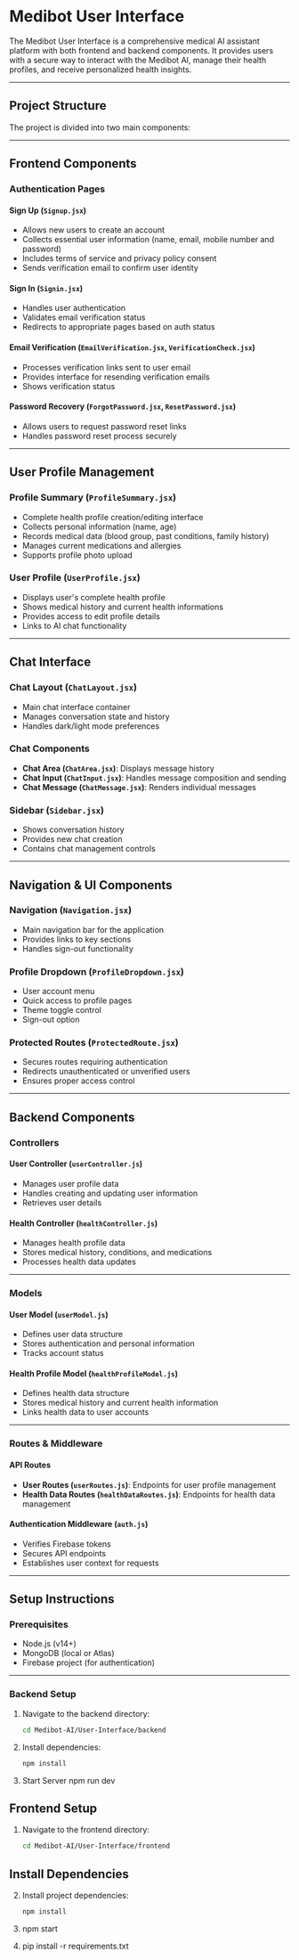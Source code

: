 # Medibot User Interface

The Medibot User Interface is a comprehensive medical AI assistant platform with both frontend and backend components. It provides users with a secure way to interact with the Medibot AI, manage their health profiles, and receive personalized health insights.

---

## Project Structure

The project is divided into two main components:  


---

## Frontend Components

### Authentication Pages

#### Sign Up (`Signup.jsx`)
- Allows new users to create an account  
- Collects essential user information (name, email, mobile number and password)  
- Includes terms of service and privacy policy consent  
- Sends verification email to confirm user identity  

#### Sign In (`Signin.jsx`)
- Handles user authentication  
- Validates email verification status  
- Redirects to appropriate pages based on auth status  

#### Email Verification (`EmailVerification.jsx`, `VerificationCheck.jsx`)
- Processes verification links sent to user email  
- Provides interface for resending verification emails  
- Shows verification status  

#### Password Recovery (`ForgotPassword.jsx`, `ResetPassword.jsx`)
- Allows users to request password reset links  
- Handles password reset process securely  

---

## User Profile Management

### Profile Summary (`ProfileSummary.jsx`)
- Complete health profile creation/editing interface  
- Collects personal information (name, age)  
- Records medical data (blood group, past conditions, family history)  
- Manages current medications and allergies  
- Supports profile photo upload  

### User Profile (`UserProfile.jsx`)
- Displays user's complete health profile  
- Shows medical history and current health informations  
- Provides access to edit profile details  
- Links to AI chat functionality  

---

## Chat Interface

### Chat Layout (`ChatLayout.jsx`)
- Main chat interface container  
- Manages conversation state and history  
- Handles dark/light mode preferences  

### Chat Components
- **Chat Area (`ChatArea.jsx`)**: Displays message history  
- **Chat Input (`ChatInput.jsx`)**: Handles message composition and sending  
- **Chat Message (`ChatMessage.jsx`)**: Renders individual messages  

### Sidebar (`Sidebar.jsx`)
- Shows conversation history  
- Provides new chat creation  
- Contains chat management controls  

---

## Navigation & UI Components

### Navigation (`Navigation.jsx`)
- Main navigation bar for the application  
- Provides links to key sections  
- Handles sign-out functionality  

### Profile Dropdown (`ProfileDropdown.jsx`)
- User account menu  
- Quick access to profile pages  
- Theme toggle control  
- Sign-out option  

### Protected Routes (`ProtectedRoute.jsx`)
- Secures routes requiring authentication  
- Redirects unauthenticated or unverified users  
- Ensures proper access control  

---

## Backend Components

### Controllers

#### User Controller (`userController.js`)
- Manages user profile data  
- Handles creating and updating user information  
- Retrieves user details  

#### Health Controller (`healthController.js`)
- Manages health profile data  
- Stores medical history, conditions, and medications  
- Processes health data updates  

---

### Models

#### User Model (`userModel.js`)
- Defines user data structure  
- Stores authentication and personal information  
- Tracks account status  

#### Health Profile Model (`healthProfileModel.js`)
- Defines health data structure  
- Stores medical history and current health information  
- Links health data to user accounts  

---

### Routes & Middleware

#### API Routes
- **User Routes (`userRoutes.js`)**: Endpoints for user profile management  
- **Health Data Routes (`healthDataRoutes.js`)**: Endpoints for health data management  

#### Authentication Middleware (`auth.js`)
- Verifies Firebase tokens  
- Secures API endpoints  
- Establishes user context for requests  

---

## Setup Instructions

### Prerequisites
- Node.js (v14+)  
- MongoDB (local or Atlas)  
- Firebase project (for authentication)  

---

### Backend Setup

1. Navigate to the backend directory:  
   ```sh
   cd Medibot-AI/User-Interface/backend

2. Install dependencies:  
   ```sh
   npm install

3. Start Server
   npm run dev
## Frontend Setup

1. Navigate to the frontend directory:  
   ```sh
   cd Medibot-AI/User-Interface/frontend
## Install Dependencies

2. Install project dependencies:  
   ```sh
   npm install

3. npm start

4. pip install -r requirements.txt



